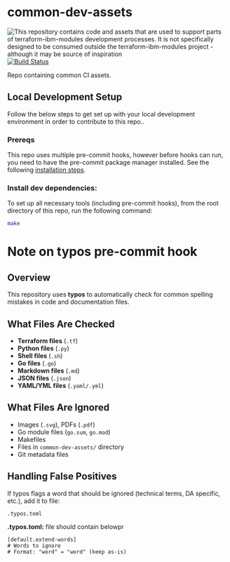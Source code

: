 # common-dev-assets
![This repository contains code and assets that are used to support parts of terraform-ibm-modules development processes. It is not specifically designed to be consumed outside the terraform-ibm-modules project - although it may be source of inspiration](https://img.shields.io/badge/-Internal%20to%20terraform%20ibm%20modules%20Project-lightgrey "This repository contains code and assets that are used to support parts of terraform-ibm-modules development processes. It is not specifically designed to be consumed outside the terraform-ibm-modules project - although it may be source of inspiration") [![Build Status](https://github.com/terraform-ibm-modules/common-dev-assets/actions/workflows/ci.yml/badge.svg)](https://github.com/terraform-ibm-modules/common-dev-assets/actions/workflows/ci.yml)

Repo containing common CI assets.

## Local Development Setup
Follow the below steps to get set up with your local development environment in order to contribute to this repo..

### Prereqs
This repo uses multiple pre-commit hooks, however before hooks can run, you need to have the pre-commit package manager
installed. See the following [installation steps](https://pre-commit.com/#install).

### Install dev dependencies:
To set up all necessary tools (including pre-commit hooks), from the root directory of this repo, run the following
command:
```bash
make
```

# Note on typos pre-commit hook

## Overview
This repository uses **typos** to automatically check for common spelling mistakes in code and documentation files.

## What Files Are Checked
- **Terraform files** (`.tf`)
- **Python files** (`.py`)
- **Shell files** (`.sh`)
- **Go files** (`.go`)
- **Markdown files** (`.md`)
- **JSON files** (`.json`)
- **YAML/YML files** (`.yaml/.yml`)

## What Files Are Ignored
- Images (`.svg`), PDFs (`.pdf`)
- Go module files (`go.sum`, `go.mod`)
- Makefiles
- Files in `common-dev-assets/` directory
- Git metadata files

## Handling False Positives

If typos flags a word that should be ignored (technical terms, DA specific, etc.), add it to file:

```
.typos.toml
```

**.typos.toml:**  file should contain belowpr
```
[default.extend-words]
# Words to ignore
# Format: "word" = "word" (keep as-is)
```
